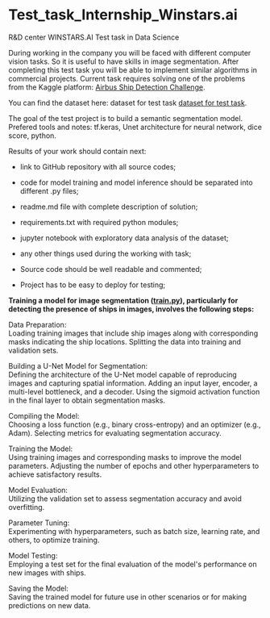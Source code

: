 # Test_task_Internship_Winstars.ai

R&D center WINSTARS.AI
Test task in Data Science  

During working in the company you will be faced with different computer vision tasks. So it is useful to have skills in image segmentation. After completing this test task you will be able to implement similar algorithms in commercial projects. 
Current task requires solving one of the problems from the Kaggle platform: [Airbus Ship Detection Challenge](https://www.kaggle.com/c/airbus-ship-detection/overview).

You can find the dataset here: dataset for test task [dataset for test task](https://www.kaggle.com/c/airbus-ship-detection/data).

The goal of the test project is to build a semantic segmentation model. Prefered tools and notes: tf.keras, Unet architecture for neural network, dice score, python. 

Results of your work should contain next:
*	link to GitHub repository with all source codes;
*	code for model training and model inference should be separated into different .py files;
*	readme.md file with complete description of solution;
*	requirements.txt with required python modules;
*	jupyter notebook with exploratory data analysis of the dataset;
*	any other things used during the working with task;
  
*	Source code should be well readable and commented;
*	Project has to be easy to deploy for testing;


**Training a model for image segmentation ([train.py](train.py)), particularly for detecting the presence of ships in images, involves the following steps:**
  
Data Preparation:  
Loading training images that include ship images along with corresponding masks indicating the ship locations.
Splitting the data into training and validation sets.
  
Building a U-Net Model for Segmentation:  
Defining the architecture of the U-Net model capable of reproducing images and capturing spatial information.
Adding an input layer, encoder, a multi-level bottleneck, and a decoder.
Using the sigmoid activation function in the final layer to obtain segmentation masks.
  
Compiling the Model:  
Choosing a loss function (e.g., binary cross-entropy) and an optimizer (e.g., Adam).
Selecting metrics for evaluating segmentation accuracy.

Training the Model:  
Using training images and corresponding masks to improve the model parameters.
Adjusting the number of epochs and other hyperparameters to achieve satisfactory results.

Model Evaluation:  
Utilizing the validation set to assess segmentation accuracy and avoid overfitting.

Parameter Tuning:  
Experimenting with hyperparameters, such as batch size, learning rate, and others, to optimize training.
  
Model Testing:  
Employing a test set for the final evaluation of the model's performance on new images with ships.

Saving the Model:  
Saving the trained model for future use in other scenarios or for making predictions on new data.

